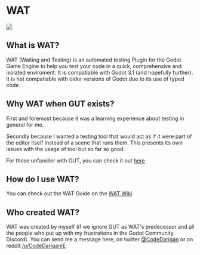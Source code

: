 # WAT

<img src="https://github.com/CodeDarigan/WAT/blob/master/screenshots/main.png">

## What is WAT?

WAT (Waiting and Testing) is an automated testing Plugin for the Godot Game Engine to help you test your code in a quick, comprehensive and isolated enviroment. It is compatiable with Godot 3.1 (and hopefully further). It is not compatiable with older versions of Godot due to its use of typed code.

## Why WAT when GUT exists?

First and foremost because it was a learning experience about testing in general for me.

Secondly because I wanted a testing tool that would act as if it were part of the editor itself instead of a scene that runs them. This
presents its own issues with the usage of tool but so far so good.

For those unfamiller with GUT, you can check it out [here](https://github.com/bitwes/Gut)

## How do I use WAT?

You can check out the WAT Guide on the [WAT Wiki](https://github.com/CodeDarigan/WAT/wiki)

## Who created WAT?

WAT was created by myself (if we ignore GUT as WAT's predecessor and all the people who put up with my frustrations in the Godot Community Discord). You can send me a message here, on twitter [@CodeDarigan](https://twitter.com/CodeDarigan) or on reddit [/u/CodeDariganIE](https://www.reddit.com/user/CodeDariganIE)
